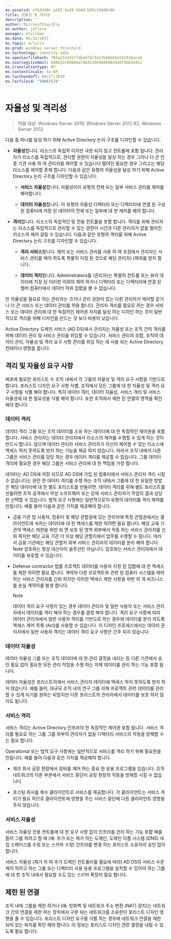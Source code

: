 ```yaml
---
ms.assetid: ef63d40c-a262-4a18-938d-b95c10680c0b
title: 자율성 및 격리성
description: ''
author: MicrosoftGuyJFlo
ms.author: joflore
manager: mtillman
ms.date: 05/31/2017
ms.topic: article
ms.prod: windows-server-threshold
ms.technology: identity-adds
ms.openlocfilehash: 765a25d3d1ffdb4df473e1fb5bb65e532934aca9
ms.sourcegitcommit: 0d0b32c8986ba7db9536e0b8648d4ddf9b03e452
ms.translationtype: MT
ms.contentlocale: ko-KR
ms.lasthandoff: 04/17/2019
ms.locfileid: "59867574"
---
```

# <a name="autonomy-vs-isolation"></a>자율성 및 격리성

>적용 대상: Windows Server 2016, Windows Server 2012 R2, Windows Server 2012

다음 중 하나를 달성 하기 위해 Active Directory 논리 구조를 디자인할 수 있습니다.  
  
-   **자율성**합니다. 리소스의 독립적 이지만 국한 되지 않고 컨트롤에 포함 됩니다. 관리자가 리소스를 독립적으로; 관리할 권한이 자율성을 달성 하는 경우 그러나 더 큰 인증 기관 사용 하 여 관리자를 제어할 수 있습니다 떨어진 필요한 경우 그리고는 해당 리소스를 제어할 존재 합니다. 다음과 같은 유형의 자율성을 달성 하기 위해 Active Directory 논리 구조를 디자인할 수 있습니다.  
  
    -   **서비스 자율성**합니다. 자율성이이 유형의 전체 또는 일부 서비스 관리를 제어를 해야합니다.  
  
    -   **데이터 자율성**합니다. 이 유형의 자율성 디렉터리 또는 디렉터리에 연결 된 구성원 컴퓨터에 저장 된 데이터의 전체 또는 일부에 대 한 제어를 해야 합니다.  
  
-   **격리**합니다. 리소스의 독립적인 및 전용 컨트롤을 포함 합니다. 격리를 위해 관리자는 리소스를 독립적으로 관리할 수 있는 권한이 시간과 다른 관리자가 없을 떨어진 리소스의 제어 걸릴 수 있습니다. 다음과 같은 유형의 격리를 위해 Active Directory 논리 구조를 디자인할 수 있습니다.  
  
    -   **격리 서비스**합니다. 제어 또는 서비스 관리를 사용 하 여 조정에서 관리자는 서비스 관리를 제어 하도록 특별히 지정 된 것으로 해당 관리자) (제외를 방지 합니다.  
  
    -   **데이터 격리**합니다. Administrators를 (관리자)는 특별히 컨트롤 또는 뷰의 데이터에 지정 된 이러한 이외의 제어 하거나 디렉터리 또는 디렉터리에 연결 된 멤버 컴퓨터에서 데이터 하위 집합을 볼 수 없습니다.  
  
만 자율성을 필요로 하는 관리자는 크거나 관리 권한이 있는 다른 관리자가 제어할 같거나 더 큰 서비스 또는 데이터 관리를 허용 합니다. 관리자 격리를 필요로 하는 경우 서비스 또는 데이터 관리에 대 한 독점적인 제어권 자치를 달성 하는 디자인 하는 것이 일반적으로 격리를 위해 디자인을 만드는 것 보다 비용이 낮습니다.  
  
Active Directory 도메인 서비스 (AD DS)에서 관리자는 자율성 또는 조직 간의 격리를 위해 데이터 관리 및 서비스 관리를 위임할 수 있습니다. 서비스 관리의 조합, 조직의 데이터 관리, 자율성 및 격리 요구 사항 관리를 위임 하는 데 사용 되는 Active Directory 컨테이너 영향을 줍니다.  
  
## <a name="isolation-and-autonomy-requirements"></a>격리 및 자율성 요구 사항  
배포에 필요한 포리스트 수 조직 내에서 각 그룹의 자율성 및 격리 요구 사항을 기반으로 합니다. 포리스트 디자인 요구 사항 식별, 조직에서 모든 그룹에 대 한 자율성 및 격리 요구 사항을 식별 해야 합니다. 특히 데이터 격리, 데이터 자율성, 서비스 격리 및 서비스 자율성에 대 한 필요성을 식별 해야 합니다. 또한 조직에서 제한 된 연결의 영역을 확인 해야 합니다.  
  
### <a name="data-isolation"></a>데이터 격리  
데이터 격리 그룹 또는 조직 데이터를 소유 하는 데이터에 대 한 독점적인 제어권을 포함 합니다. 서비스 관리자는 데이터 관리자에서 리소스의 제어를 수행할 수 있게 하는 것이 반드시 합니다. 않으며 데이터 관리자 서비스 관리자가 자신이 제어할 수 있는 리소스에 액세스 하지 못하도록 방지 하는 기능을 제공 하지 않습니다. 따라서 조직 내에서 다른 그룹은 서비스 관리를 담당 하는 경우 데이터 격리를 제공할 수 없습니다. 그룹 데이터 격리에 필요한 경우 해당 그룹은 서비스 관리에 대 한 책임을 가정 합니다.  
  
데이터는 AD DS에 저장 되므로 AD DS에 가입 된 컴퓨터에서 서비스 관리자 격리 시킬 수 없습니다는 완전 한 데이터 격리를 수행 하는 조직 내에서 그룹에 대 한 유일한 방법은 해당 데이터에 대 한 별도 포리스트를 만들려면. 데이터 격리를 위해 별도 포리스트를 만들려면 조직 공격에서 악성 소프트웨어 또는 강제 서비스 관리자가 작업의 결과 상당한 선택할 수 있습니다. 법적 요구 사항에는 일반적으로이 유형의 데이터를 격리 해야를 만듭니다. 예를 들어 다음과 같은 가치를 제공해야 합니다.  
  
-   금융 기관 법 사용자, 컴퓨터 및 해당 관할권에 있는 관리자에 특정 관할권에서는 클라이언트에 속하는 데이터에 대 한 액세스를 제한 하려면 필요 합니다. 해당 교육 기관의 액세스 제한을 위반 되 면 보호 된 영역 외부에서 작동 하는 서비스 관리자를 신뢰 하지만 해당 교육 기관 더 이상 해당 관할지에서 업무를 수행할 수 됩니다. 따라서 금융 기관에는 해당 관할지 외부 서비스 관리자의 데이터를 분리 해야 합니다. Note 암호화는 항상 대신이이 솔루션은 아닙니다. 암호화는 서비스 관리자에서 데이터를 보호할 수 있습니다.  
  
-   Defense contractor 법률 프로젝트 데이터를 사용자 지정 된 집합에 대 한 액세스를 제한 하려면 필요 합니다. 계약자 다른 프로젝트와 관련 된 컴퓨터 시스템을 제어 하는 서비스 관리자를 신뢰 하지만 이러한 액세스 제한 사항을 위반 하 게 비즈니스를 손실 계약자를 발생 합니다.  
  
    > [!NOTE]  
    > 데이터 격리 요구 사항이 있는 경우 데이터 관리자 및 일반 사용자 또는 서비스 관리자에서 데이터를 격리 해야 하는 경우를 결정 해야 합니다. 격리 요구 사항에 따라 데이터 관리자에서 일반 사용자 격리를 기반으로 하는 경우에 데이터를 분리 하도록 액세스 제어 목록 (Acl)를 사용할 수 있습니다. 이 디자인 프로세스에서는 데이터 관리자에서 일반 사용자 격리는 데이터 격리 요구 사항은 간주 되지 않습니다.  
  
### <a name="data-autonomy"></a>데이터 자율성  
데이터 자율성 그룹 또는 조직 데이터에 대 한 관리 결정을 내리는 등 다른 기관에서 승인 필요 없이 필요한 모든 관리 작업을 수행 하는 자체 데이터를 관리 하는 기능 포함 됩니다.  
  
데이터 자율성은 포리스트의에서 서비스 관리자 데이터에 액세스 하지 못하도록 방지 하지 않습니다. 예를 들어, 대규모 조직 내의 연구 그룹 자체 프로젝트 관련 데이터를 관리할 수 있게 되기를 원하는 되었지만 다른 포리스트의 관리자에서 데이터를 보호 하지 않아도 됩니다.  
  
### <a name="service-isolation"></a>서비스 격리  
서비스 격리는 Active Directory 인프라의 한 독점적인 제어권 포함 됩니다. 서비스 격리를 필요로 하는 그룹 그룹 외부의 관리자가 없을 디렉터리 서비스의 작동을 방해할 수는 필요 합니다.  
  
Operational 또는 법적 요구 사항에는 일반적으로 서비스를 격리 하기 위해 필요한을 만듭니다. 예를 들어 다음과 같은 가치를 제공해야 합니다.  
  
-   제조 회사 공장 현장에서 장비를 제어 하는 중요 한 응용 프로그램을 있습니다. 조직 네트워크의 다른 부분에서 서비스 중단이 공장 현장의 작동을 방해할 시킬 수 없습니다.  
  
-   호스팅 회사를 복수 클라이언트로 서비스를 제공합니다. 각 클라이언트는 서비스 격리가 필요 하므로 클라이언트에 영향을 주는 서비스 중단에 다른 클라이언트 영향을 주지 않습니다.  
  
### <a name="service-autonomy"></a>서비스 자율성  
서비스 자율성 전용 컨트롤에 대 한 요구 사항 없이 인프라를 관리 하는 기능 포함 예를 들어 그룹 하려고 할 때 (예: 추가 또는 제거 하는 도메인, 도메인 이름 시스템 (DNS) 네임 스페이스를 수정 또는 스키마 수정) 인프라를 변경 하는 포리스트 소유자의 승인 없이 합니다.  
  
서비스 자율성 (제거 하 여 추가 도메인 컨트롤러를 필요에 따라) AD DS의 서비스 수준 제어 하려고 하는 그룹 또는 디렉터리 사용 응용 프로그램을 설치할 수 있어야 하는 그룹에 대 한 조직 내에서 필요할 수도 있는 스키마 확장이 필요 합니다.  
  
## <a name="limited-connectivity"></a>제한 된 연결  
조직 내에 그룹을 제한 하거나 (예: 방화벽 및 네트워크 주소 변환 (NAT) 장치)는 네트워크 간의 연결을 제한 하는 장치에서 구분 되는 네트워크를 소유한이 포리스트 디자인 영향을 줄 수 있습니다. 포리스트 디자인 요구를 식별 하는 경우에 네트워크 연결을 제한 되어 있는 위치를 확인 해야 합니다. 이 정보는 포리스트 디자인 관련 결정을 내릴 수 있도록 필요 합니다.  
  


